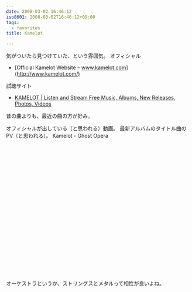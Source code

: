 ```yaml
---
date: 2008-03-02 16:46:12
iso8601: 2008-03-02T16:46:12+09:00
tags:
  - favorites
title: Kamelot

---
```


気がついたら見つけていた、という雰囲気。
オフィシャル

- [Official Kamelot Website – www.kamelot.com](http://www.kamelot.com/)

試聴サイト

- [KAMELOT | Listen and Stream Free Music, Albums, New Releases, Photos, Videos](https://myspace.com/kamelot)

昔の曲よりも、最近の曲の方が好み。


オフィシャルが出している（と思われる）動画。
最新アルバムのタイトル曲のPV（と思われる）。
Kamelot - Ghost Opera
<object width="425" height="355">
  <param name="movie" value="http://www.youtube.com/v/J-TUufvK0gU">
  </param>
  <param name="wmode" value="transparent">
  </param><embed src="http://www.youtube.com/v/J-TUufvK0gU" type="application/x-shockwave-flash" wmode="transparent" width="425" height="355"></embed></object>

オーケストラというか、ストリングスとメタルって相性が良いよね。
